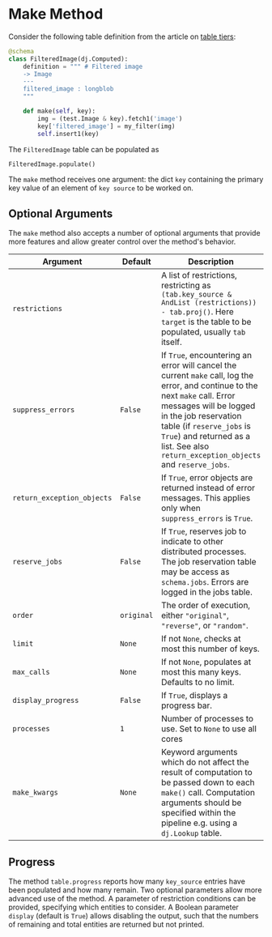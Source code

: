 # Make Method

Consider the following table definition from the article on 
[table tiers](table-tiers.md):

```python
@schema
class FilteredImage(dj.Computed):
    definition = """ # Filtered image
    -> Image
    ---
    filtered_image : longblob
    """

    def make(self, key):
        img = (test.Image & key).fetch1('image')
        key['filtered_image'] = my_filter(img)
        self.insert1(key)
```

The `FilteredImage` table can be populated as

```python
FilteredImage.populate()
```

The `make` method receives one argument: the dict `key` containing the primary key value
of an element of `key source` to be worked on. 

## Optional Arguments

The `make` method also accepts a number of optional arguments that provide more features
and allow greater control over the method's behavior.

| Argument                  | Default    | Description |
|   ---                     |   ---      | ---         |
| `restrictions`            |            | A list of restrictions, restricting as `(tab.key_source & AndList (restrictions)) - tab.proj()`. Here `target` is the table to be populated, usually `tab` itself. |
| `suppress_errors`         | `False`    | If `True`, encountering an error will cancel the current `make` call, log the error, and continue to the next `make` call. Error messages will be logged in the job reservation table (if `reserve_jobs` is `True`) and returned as a list. See also `return_exception_objects` and `reserve_jobs`. |
| `return_exception_objects`| `False`    | If `True`, error objects are returned instead of error messages. This applies only when `suppress_errors` is `True`. |
| `reserve_jobs`            | `False`    | If `True`, reserves job to indicate to other distributed processes. The job reservation table may be access as `schema.jobs`. Errors are logged in the jobs table. |
| `order`                   | `original` | The order of execution, either `"original"`, `"reverse"`, or `"random"`. |
| `limit`                   | `None`     | If not `None`, checks at most this number of keys. |
| `max_calls`               | `None`     | If not `None`, populates at most this many keys. Defaults to no limit.
| `display_progress`        | `False`    | If `True`, displays a progress bar. |
| `processes`               | `1`        | Number of processes to use. Set to `None` to use all cores |
| `make_kwargs`             | `None`     | Keyword arguments which do not affect the result of computation to be passed down to each `make()` call. Computation arguments should be specified within the pipeline e.g. using a `dj.Lookup` table. |

## Progress

The method `table.progress` reports how many `key_source` entries have been populated
and how many remain. Two optional parameters allow more advanced use of the method. A
parameter of restriction conditions can be provided, specifying which entities to
consider. A Boolean parameter `display` (default is `True`) allows disabling the
output, such that the numbers of remaining and total entities are returned but not
printed.
